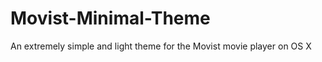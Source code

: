 Movist-Minimal-Theme
====================

An extremely simple and light theme for the Movist movie player on OS X

